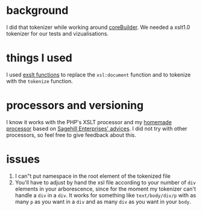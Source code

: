 # background
I did that tokenizer while working around [coreBuilder](https://github.com/dylan275/coreBuilder). We needed a xslt1.0 tokenizer for our tests and vizualisations.

# things I used
I used [exslt functions](http://exslt.org/func/) to replace the `xsl:document` function and to tokenize with the `tokenize` function.

# processors and versioning
I know it works with the PHP's XSLT processor and my [homemade processor](https://github.com/inoblivionem/xslt-playground/tree/main/xsltproc) based on [Sagehill Enterprises' advices](http://sagehill.net/docbookxsl/InstallingAProcessor.html). I did not try with other processors, so feel free to give feedback about this.

# issues
1. I can"t put namespace in the root element of the tokenized file
2. You'll have to adjust by hand the xsl file according to your number of `div` elements in your arborescence, since for the moment my tokenizer can't handle a `div` in a `div`. It works for something like `text/body/div/p` with as many `p` as you want in a `div` and as many `div` as you want in your `body`.
